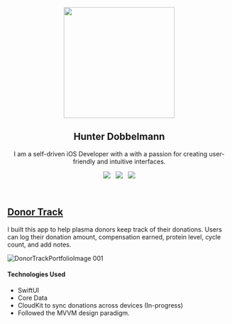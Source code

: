 <p align="center">
  <img src="https://github.com/hunterdobb/iOS-Portfolio/assets/6664220/91f0d328-113f-4850-b7c8-4bd45cb93812" width="250" height="250">
</p>
<h2 align="center">Hunter Dobbelmann</h2>
<p align="center">I am a self-driven iOS Developer with a with a passion for creating user-friendly and intuitive interfaces.</p>
<p align="center">
  <a href="https://www.linkedin.com/in/hunterdobb"><img src="https://img.shields.io/static/v1?label=LinkedIn&message=hunterdobb&color=blue&style=for-the-badge&logo=linkedin&logoColor=white"></a>&nbsp;&nbsp;
  <a href="https://github.com/user-attachments/files/15807565/Resume.pdf"><img src="https://img.shields.io/static/v1?label=Resume&message=Download%20CV&color=green&style=for-the-badge"></a>&nbsp;&nbsp;
  <a href="https://apps.apple.com/us/developer/hunter-dobbelmann/id1650000012"><img src="https://img.shields.io/static/v1?label=AppStore&message=Hunter%20Dobbelmann&color=red&style=for-the-badge&logo=apple&logoColor=white"></a>
</p><br>

## [Donor Track](https://apps.apple.com/us/app/donor-track/id1667108011)

I built this app to help plasma donors keep track of their donations. Users can log their donation amount, compensation earned, protein level, cycle count, and add notes.

![DonorTrackPortfolioImage 001](https://github.com/hunterdobb/iOS-Portfolio/assets/6664220/efb38b19-2c93-4e40-9bff-28bad1d0d208)

#### Technologies Used
* SwiftUI
* Core Data
* CloudKit to sync donations across devices (In-progress)
* Followed the MVVM design paradigm.
